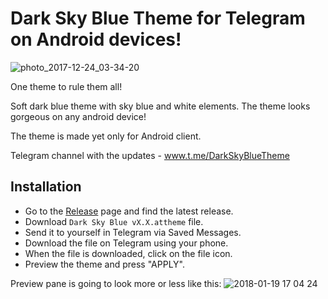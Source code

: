 # Dark Sky Blue Theme for Telegram on Android devices!

![photo_2017-12-24_03-34-20](https://user-images.githubusercontent.com/35546281/35172288-06825c86-fd35-11e7-9207-8d74cb036f97.jpg)

One theme to rule them all!

Soft dark blue theme with sky blue and white elements. The theme looks gorgeous on any android device!

The theme is made yet only for Android client.

Telegram channel with the updates - www.t.me/DarkSkyBlueTheme

## Installation

* Go to the [Release](https://github.com/ar-va/telegram-DarkSkyBlueTheme/releases) page and find the latest release.
* Download `Dark Sky Blue vX.X.attheme` file.
* Send it to yourself in Telegram via Saved Messages.
* Download the file on Telegram using your phone.
* When the file is downloaded, click on the file icon.
* Preview the theme and press "APPLY".

Preview pane is going to look more or less like this:
![2018-01-19 17 04 24](https://user-images.githubusercontent.com/35546281/35174177-655737a2-fd3c-11e7-8cd6-aa5024cd759f.png)
